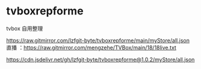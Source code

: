 # tvboxrepforme
tvbox 自用整理

https://raw.gitmirror.com/lzfgit-byte/tvboxrepforme/main/myStore/all.json
直播 ：https://raw.gitmirror.com/mengzehe/TVBox/main/18/18live.txt

https://cdn.jsdelivr.net/gh/lzfgit-byte/tvboxrepforme@1.0.2/myStore/all.json


